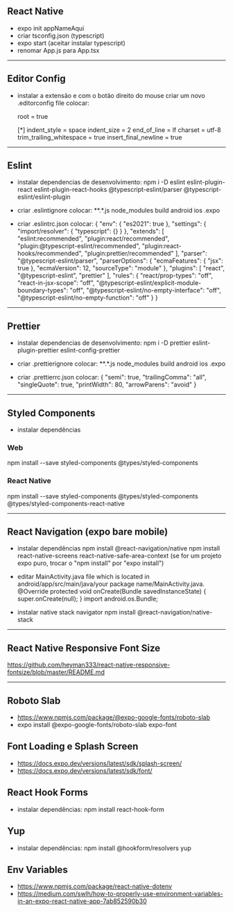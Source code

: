 ## React Native

- expo init appNameAqui
- criar tsconfig.json (typescript)
- expo start (aceitar instalar typescript)
- renomar App.js para App.tsx

---

## Editor Config

- instalar a extensão e com o botão direito do mouse criar um novo .editorconfig file colocar:

  root = true

  [*]
  indent_style = space
  indent_size = 2
  end_of_line = lf
  charset = utf-8
  trim_trailing_whitespace = true
  insert_final_newline = true

---

## Eslint

- instalar dependencias de desenvolvimento:
  npm i -D eslint eslint-plugin-react eslint-plugin-react-hooks @typescript-eslint/parser @typescript-eslint/eslint-plugin
- criar .eslintignore colocar:
  \*\*.\*.js
  node_modules
  build
  android
  ios
  .expo

- criar .eslintrc.json colocar:
  {
  "env": {
  "es2021": true
  },
  "settings": {
  "import/resolver": {
  "typescript": {}
  }
  },
  "extends": [
  "eslint:recommended",
  "plugin:react/recommended",
  "plugin:@typescript-eslint/recommended",
  "plugin:react-hooks/recommended",
  "plugin:prettier/recommended"
  ],
  "parser": "@typescript-eslint/parser",
  "parserOptions": {
  "ecmaFeatures": {
  "jsx": true
  },
  "ecmaVersion": 12,
  "sourceType": "module"
  },
  "plugins": [
  "react",
  "@typescript-eslint",
  "prettier"
  ],
  "rules": {
  "react/prop-types": "off",
  "react-in-jsx-scope": "off",
  "@typescript-eslint/explicit-module-boundary-types": "off",
  "@typescript-eslint/no-empty-interface": "off",
  "@typescript-eslint/no-empty-function": "off"
  }
  }

---

## Prettier

- instalar dependencias de desenvolvimento:
  npm i -D prettier eslint-plugin-prettier eslint-config-prettier

- criar .prettierignore colocar:
  \*\*.\*.js
  node_modules
  build
  android
  ios
  .expo

- criar .prettierrc.json colocar:
  {
  "semi": true,
  "trailingComma": "all",
  "singleQuote": true,
  "printWidth": 80,
  "arrowParens": "avoid"
  }

---

## Styled Components

- instalar dependências

### Web

npm install --save styled-components @types/styled-components

### React Native

npm install --save styled-components @types/styled-components @types/styled-components-react-native

---

## React Navigation (expo bare mobile)

- instalar dependências
  npm install @react-navigation/native
  npm install react-native-screens react-native-safe-area-context (se for um projeto expo puro, trocar o "npm install" por "expo install")

- editar MainActivity.java file which is located in android/app/src/main/java/your package name/MainActivity.java.
  @Override
  protected void onCreate(Bundle savedInstanceState) {
  super.onCreate(null);
  }
  import android.os.Bundle;

- instalar native stack navigator
  npm install @react-navigation/native-stack

---

## React Native Responsive Font Size

https://github.com/heyman333/react-native-responsive-fontsize/blob/master/README.md

---

## Roboto Slab

- https://www.npmjs.com/package/@expo-google-fonts/roboto-slab
- expo install @expo-google-fonts/roboto-slab expo-font

## Font Loading e Splash Screen

- https://docs.expo.dev/versions/latest/sdk/splash-screen/
- https://docs.expo.dev/versions/latest/sdk/font/

## React Hook Forms

- instalar dependências:
  npm install react-hook-form

## Yup

- instalar dependências:
  npm install @hookform/resolvers yup

## Env Variables

- https://www.npmjs.com/package/react-native-dotenv
- https://medium.com/swlh/how-to-properly-use-environment-variables-in-an-expo-react-native-app-7ab852590b30
